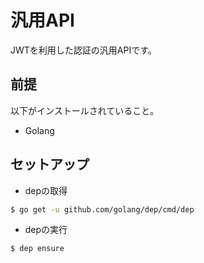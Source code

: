 # 汎用API

JWTを利用した認証の汎用APIです。

## 前提

以下がインストールされていること。

- Golang

## セットアップ

- depの取得

```sh
$ go get -u github.com/golang/dep/cmd/dep
```

- depの実行

```sh
$ dep ensure
```
